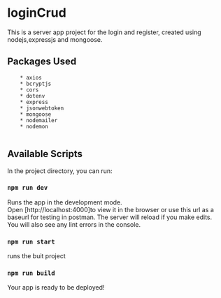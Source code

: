 # loginCrud

This is a server app project for the login and register, created using nodejs,expressjs and mongoose.

## Packages Used

```
    * axios
    * bcryptjs
    * cors
    * dotenv
    * express
    * jsonwebtoken
    * mongoose
    * nodemailer
    * nodemon
  
```

## Available Scripts

In the project directory, you can run:

### `npm run dev`

Runs the app in the development mode.\
Open [http://localhost:4000]to view it in the browser or use this url as a baseurl for testing in postman.
The server will reload if you make edits.\
You will also see any lint errors in the console.

### `npm run start`

runs the buit project

### `npm run build`

Your app is ready to be deployed!
